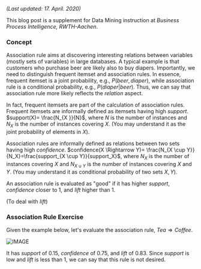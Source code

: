 *(Last updated: 17. April. 2020)*

This blog post is a supplement for Data Mining instruction at *Business Process Intelligence, RWTH-Aachen*.

### Concept

Association rule aims at discovering interesting relations between variables (mostly sets of variables) in large databases. A typical example is that customers who purchase beer are likely also to buy diapers. Importantly, we need to distinguish frequent itemset and association rules. In essence, frequent itemset is a joint probability, e.g., $P(beer,diaper)$, while association rule is a conditional probability, e.g., $P(diaper|beer)$. Thus, we can say that association rule more likely reflects the _relation_ aspect.

In fact, frequent itemsets are part of the calculation of association rules. Frequent itemsets are informally defined as itemsets having high _support_. $support(X)= \frac{N_{X }}{N}$, where $N$ is the number of instances and $N_X$ is the number of instances covering $X$. (You may understand it as the joint probability of elements in $X$).

Association rules are informally defined as relations between two sets having high _confidence_. $confidence(X \Rightarrow Y)= \frac{N_{X \cup Y}}{N_X}=\frac{support_{X \cup Y}}{support_X}$, where $N_X$ is the number of instances covering $X$ and $N_{X \cup Y}$ is the number of instances covering $X$ and $Y$. (You may understand it as conditional probability of two sets $X,Y$).

An association rule is evaluated as "good" if it has higher _support_, _confidence_ closer to 1, and _lift_ higher than 1.

(To deal with _lift_)

### Association Rule Exercise

Given the example below, let's evaluate the association rule, $Tea \Rightarrow Coffee$.

![IMAGE](quiver-image-url/09E116AED17AB3B544DD8D47E242991B.jpg)

It has _support_ of $0.15$, _confidence_ of $0.75$, and _lift_ of $0.83$. Since _support_ is low and _lift_ is less than $1$, we can say that this rule is not desired.